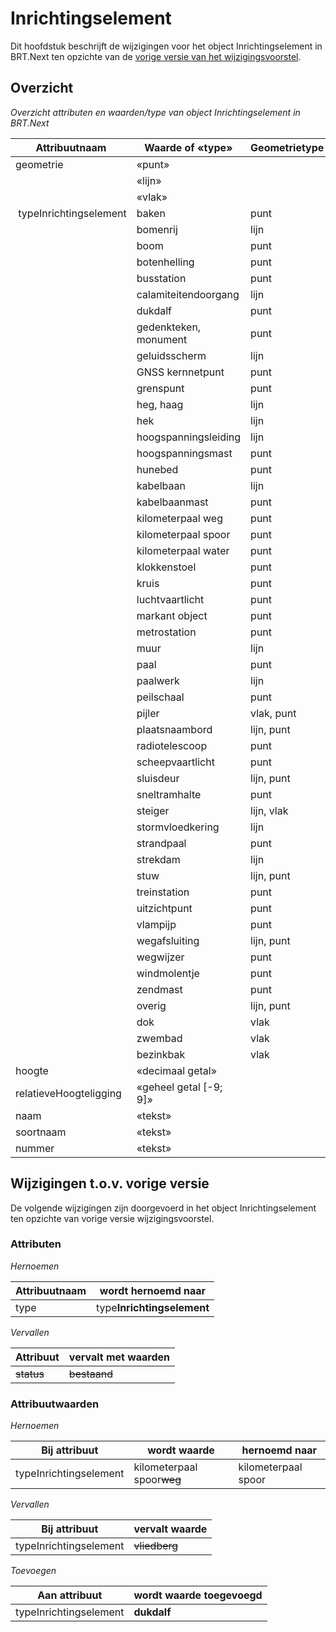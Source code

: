 Inrichtingselement
==================

Dit hoofdstuk beschrijft de wijzigingen voor het object Inrichtingselement in
BRT.Next ten opzichte van de [vorige versie van het
wijzigingsvoorstel](https://geonovum.github.io/brt-next-cv/#inrichtingselement).

Overzicht
---------

*Overzicht attributen en waarden/type van object Inrichtingselement in BRT.Next*

| Attribuutnaam           | Waarde of «type»       | Geometrietype | Kardinaliteit |
|-------------------------|------------------------|---------------|---------------|
| geometrie               | «punt»                 |               | 1-1           |
|                         | «lijn»                 |               |               |
|                         | «vlak»                 |               |               |
|  typeInrichtingselement | baken                  | punt          | 1-1           |
|                         | bomenrij               | lijn          |               |
|                         | boom                   | punt          |               |
|                         | botenhelling           | punt          |               |
|                         | busstation             | punt          |               |
|                         | calamiteitendoorgang   | lijn          |               |
|                         | dukdalf                | punt          |               |
|                         | gedenkteken, monument  | punt          |               |
|                         | geluidsscherm          | lijn          |               |
|                         | GNSS kernnetpunt       | punt          |               |
|                         | grenspunt              | punt          |               |
|                         | heg, haag              | lijn          |               |
|                         | hek                    | lijn          |               |
|                         | hoogspanningsleiding   | lijn          |               |
|                         | hoogspanningsmast      | punt          |               |
|                         | hunebed                | punt          |               |
|                         | kabelbaan              | lijn          |               |
|                         | kabelbaanmast          | punt          |               |
|                         | kilometerpaal weg      | punt          |               |
|                         | kilometerpaal spoor    | punt          |               |
|                         | kilometerpaal water    | punt          |               |
|                         | klokkenstoel           | punt          |               |
|                         | kruis                  | punt          |               |
|                         | luchtvaartlicht        | punt          |               |
|                         | markant object         | punt          |               |
|                         | metrostation           | punt          |               |
|                         | muur                   | lijn          |               |
|                         | paal                   | punt          |               |
|                         | paalwerk               | lijn          |               |
|                         | peilschaal             | punt          |               |
|                         | pijler                 | vlak, punt    |               |
|                         | plaatsnaambord         | lijn, punt    |               |
|                         | radiotelescoop         | punt          |               |
|                         | scheepvaartlicht       | punt          |               |
|                         | sluisdeur              | lijn, punt    |               |
|                         | sneltramhalte          | punt          |               |
|                         | steiger                | lijn, vlak    |               |
|                         | stormvloedkering       | lijn          |               |
|                         | strandpaal             | punt          |               |
|                         | strekdam               | lijn          |               |
|                         | stuw                   | lijn, punt    |               |
|                         | treinstation           | punt          |               |
|                         | uitzichtpunt           | punt          |               |
|                         | vlampijp               | punt          |               |
|                         | wegafsluiting          | lijn, punt    |               |
|                         | wegwijzer              | punt          |               |
|                         | windmolentje           | punt          |               |
|                         | zendmast               | punt          |               |
|                         | overig                 | lijn, punt    |               |
|                         | dok                    | vlak          |               |
|                         | zwembad                | vlak          |               |
|                         | bezinkbak              | vlak          |               |
| hoogte                  | «decimaal getal»       |               | 0..1          |
| relatieveHoogteligging  | «geheel getal [-9; 9]» |               | 1-1           |
| naam                    | «tekst»                |               | 0..1          |
| soortnaam               | «tekst»                |               | 0..1          |
| nummer                  | «tekst»                |               | 0..1          |

Wijzigingen t.o.v. vorige versie
--------------------------------

De volgende wijzigingen zijn doorgevoerd in het object Inrichtingselement ten
opzichte van vorige versie wijzigingsvoorstel.

### Attributen

*Hernoemen*

| Attribuutnaam | wordt hernoemd naar        |
|---------------|----------------------------|
| type          | type**Inrichtingselement** |

*Vervallen*

| Attribuut      | vervalt met waarden |
|----------------|------------------------------|
| ~~status~~ | ~~bestaand~~             |

### Attribuutwaarden

*Hernoemen*

|Bij attribuut            | wordt waarde       | hernoemd naar       |
|-------------------------|-----------------------------|---------------------|
| typeInrichtingselement  |kilometerpaal spoor~~weg~~   | kilometerpaal spoor |

*Vervallen*

| Bij attribuut          | vervalt waarde |
|------------------------|-------------------------|
| typeInrichtingselement | ~~vliedberg~~       |

*Toevoegen*

| Aan attribuut          | wordt waarde     toegevoegd |
|------------------------|----------------------------------|
| typeInrichtingselement | **dukdalf**                      |
